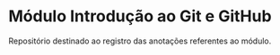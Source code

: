 # Módulo Introdução ao Git e GitHub



Repositório destinado ao registro das anotações referentes ao módulo.